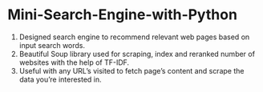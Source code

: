 # Mini-Search-Engine-with-Python

1. Designed search engine to recommend relevant web pages based on input search words.
2. Beautiful Soup library used for scraping, index and reranked number of websites with the help of TF-IDF.
3. Useful with any URL’s visited to fetch page’s content and scrape the data you’re interested in.
